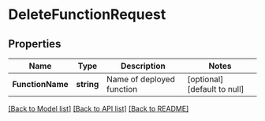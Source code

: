 # DeleteFunctionRequest

## Properties
Name | Type | Description | Notes
------------ | ------------- | ------------- | -------------
**FunctionName** | **string** | Name of deployed function | [optional] [default to null]

[[Back to Model list]](../README.md#documentation-for-models) [[Back to API list]](../README.md#documentation-for-api-endpoints) [[Back to README]](../README.md)


